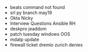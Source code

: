 * beats command not found
* srl py branch may19
* Okta Nicky
* Interview Questions Ansible RH
* deskpro jeaddom
* patch tuesday windows OOS
* mdatp update
* firewall ticket dremio zurich denies
